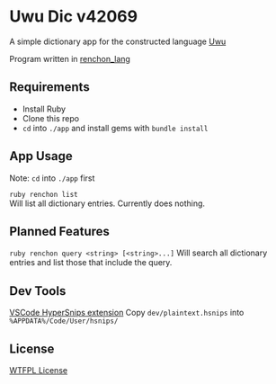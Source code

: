 Uwu Dic v42069
==============
A simple dictionary app for the constructed language
[Uwu](https://www.reddit.com/r/conlangs/comments/fxvro9/an_introduction_to_uwu/)

Program written in [renchon_lang](https://github.com/bot15498/renchon_lang)



Requirements
------------
- Install Ruby
- Clone this repo
- `cd` into `./app` and install gems with `bundle install`



App Usage
---------
Note: `cd` into `./app` first

`ruby renchon list`  
Will list all dictionary entries.
Currently does nothing.



Planned Features
----------------
`ruby renchon query <string> [<string>...]`
Will search all dictionary entries and list those that include the query.



Dev Tools
---------
[VSCode HyperSnips extension](vscode:extension/draivin.hsnips)
Copy `dev/plaintext.hsnips` into `%APPDATA%/Code/User/hsnips/`



License
-------
[WTFPL License](http://www.wtfpl.net/txt/copying/)
